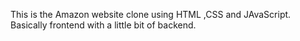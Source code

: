 This is the Amazon website clone using HTML ,CSS and JAvaScript.
<br>
Basically frontend with a little bit of backend.
<br>
